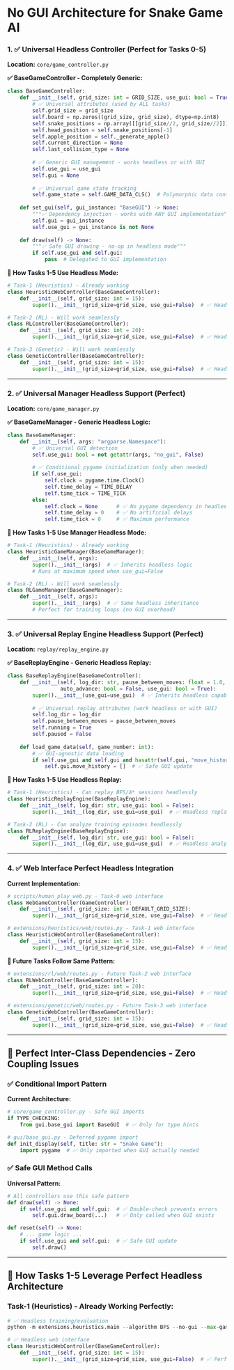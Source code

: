 # No GUI Architecture for Snake Game AI


### **1. ✅ Universal Headless Controller (Perfect for Tasks 0-5)**

**Location:** `core/game_controller.py`

**✅ BaseGameController - Completely Generic:**
```python
class BaseGameController:
    def __init__(self, grid_size: int = GRID_SIZE, use_gui: bool = True):
        # ✅ Universal attributes (used by ALL tasks)
        self.grid_size = grid_size
        self.board = np.zeros((grid_size, grid_size), dtype=np.int8)
        self.snake_positions = np.array([[grid_size//2, grid_size//2]])
        self.head_position = self.snake_positions[-1]
        self.apple_position = self._generate_apple()
        self.current_direction = None
        self.last_collision_type = None
        
        # ✅ Generic GUI management - works headless or with GUI
        self.use_gui = use_gui
        self.gui = None
        
        # ✅ Universal game state tracking
        self.game_state = self.GAME_DATA_CLS()  # Polymorphic data container
        
    def set_gui(self, gui_instance: "BaseGUI") -> None:
        """✅ Dependency injection - works with ANY GUI implementation"""
        self.gui = gui_instance
        self.use_gui = gui_instance is not None
        
    def draw(self) -> None:
        """✅ Safe GUI drawing - no-op in headless mode"""
        if self.use_gui and self.gui:
            pass  # Delegated to GUI implementation
```

**🎯 How Tasks 1-5 Use Headless Mode:**
```python
# Task-1 (Heuristics) - Already working
class HeuristicWebController(BaseGameController):
    def __init__(self, grid_size: int = 15):
        super().__init__(grid_size=grid_size, use_gui=False)  # ✅ Headless

# Task-2 (RL) - Will work seamlessly  
class RLController(BaseGameController):
    def __init__(self, grid_size: int = 20):
        super().__init__(grid_size=grid_size, use_gui=False)  # ✅ Headless

# Task-3 (Genetic) - Will work seamlessly
class GeneticController(BaseGameController):
    def __init__(self, grid_size: int = 15):
        super().__init__(grid_size=grid_size, use_gui=False)  # ✅ Headless
```

---

### **2. ✅ Universal Manager Headless Support (Perfect)**

**Location:** `core/game_manager.py`

**✅ BaseGameManager - Generic Headless Logic:**
```python
class BaseGameManager:
    def __init__(self, args: "argparse.Namespace"):
        # ✅ Universal GUI detection
        self.use_gui: bool = not getattr(args, "no_gui", False)
        
        # ✅ Conditional pygame initialization (only when needed)
        if self.use_gui:
            self.clock = pygame.time.Clock()
            self.time_delay = TIME_DELAY
            self.time_tick = TIME_TICK
        else:
            self.clock = None      # ✅ No pygame dependency in headless
            self.time_delay = 0    # ✅ No artificial delays
            self.time_tick = 0     # ✅ Maximum performance
```

**🎯 How Tasks 1-5 Use Manager Headless Mode:**
```python
# Task-1 (Heuristics) - Already working
class HeuristicGameManager(BaseGameManager):
    def __init__(self, args):
        super().__init__(args)  # ✅ Inherits headless logic
        # Runs at maximum speed when use_gui=False

# Task-2 (RL) - Will work seamlessly
class RLGameManager(BaseGameManager):
    def __init__(self, args):
        super().__init__(args)  # ✅ Same headless inheritance
        # Perfect for training loops (no GUI overhead)
```

---

### **3. ✅ Universal Replay Engine Headless Support (Perfect)**

**Location:** `replay/replay_engine.py`

**✅ BaseReplayEngine - Generic Headless Replay:**
```python
class BaseReplayEngine(BaseGameController):
    def __init__(self, log_dir: str, pause_between_moves: float = 1.0, 
                 auto_advance: bool = False, use_gui: bool = True):
        super().__init__(use_gui=use_gui)  # ✅ Inherits headless capability
        
        # ✅ Universal replay attributes (work headless or with GUI)
        self.log_dir = log_dir
        self.pause_between_moves = pause_between_moves
        self.running = True
        self.paused = False
        
    def load_game_data(self, game_number: int):
        # ✅ GUI-agnostic data loading
        if self.use_gui and self.gui and hasattr(self.gui, "move_history"):
            self.gui.move_history = []  # ✅ Safe GUI update
```

**🎯 How Tasks 1-5 Use Headless Replay:**
```python
# Task-1 (Heuristics) - Can replay BFS/A* sessions headlessly
class HeuristicReplayEngine(BaseReplayEngine):
    def __init__(self, log_dir: str, use_gui: bool = False):
        super().__init__(log_dir, use_gui=use_gui)  # ✅ Headless replay

# Task-2 (RL) - Can analyze training episodes headlessly  
class RLReplayEngine(BaseReplayEngine):
    def __init__(self, log_dir: str, use_gui: bool = False):
        super().__init__(log_dir, use_gui=use_gui)  # ✅ Headless analysis
```

---

### **4. ✅ Web Interface Perfect Headless Integration**

**Current Implementation:**
```python
# scripts/human_play_web.py - Task-0 web interface
class WebGameController(GameController):
    def __init__(self, grid_size: int = DEFAULT_GRID_SIZE):
        super().__init__(grid_size=grid_size, use_gui=False)  # ✅ Headless web

# extensions/heuristics/web/routes.py - Task-1 web interface  
class HeuristicWebController(BaseGameController):
    def __init__(self, grid_size: int = 15):
        super().__init__(grid_size=grid_size, use_gui=False)  # ✅ Headless web
```

**🎯 Future Tasks Follow Same Pattern:**
```python
# extensions/rl/web/routes.py - Future Task-2 web interface
class RLWebController(BaseGameController):
    def __init__(self, grid_size: int = 20):
        super().__init__(grid_size=grid_size, use_gui=False)  # ✅ Headless web

# extensions/genetic/web/routes.py - Future Task-3 web interface
class GeneticWebController(BaseGameController):
    def __init__(self, grid_size: int = 15):
        super().__init__(grid_size=grid_size, use_gui=False)  # ✅ Headless web
```

---

## **🎯 Perfect Inter-Class Dependencies - Zero Coupling Issues**

### **✅ Conditional Import Pattern**

**Current Architecture:**
```python
# core/game_controller.py - Safe GUI imports
if TYPE_CHECKING:
    from gui.base_gui import BaseGUI  # ✅ Only for type hints

# gui/base_gui.py - Deferred pygame import
def init_display(self, title: str = "Snake Game"):
    import pygame  # ✅ Only imported when GUI actually needed
```

### **✅ Safe GUI Method Calls**

**Universal Pattern:**
```python
# All controllers use this safe pattern
def draw(self) -> None:
    if self.use_gui and self.gui:  # ✅ Double-check prevents errors
        self.gui.draw_board(...)   # ✅ Only called when GUI exists

def reset(self) -> None:
    # ... game logic ...
    if self.use_gui and self.gui:  # ✅ Safe GUI update
        self.draw()
```

---

## **🚀 How Tasks 1-5 Leverage Perfect Headless Architecture**

### **Task-1 (Heuristics) - Already Working Perfectly:**
```python
# ✅ Headless training/evaluation
python -m extensions.heuristics.main --algorithm BFS --no-gui --max-games 1000

# ✅ Headless web interface
class HeuristicWebController(BaseGameController):
    def __init__(self, grid_size: int = 15):
        super().__init__(grid_size=grid_size, use_gui=False)  # ✅ Perfect
```



